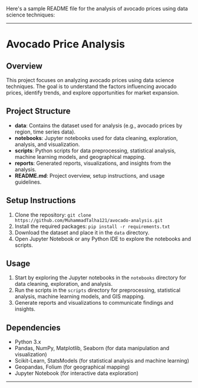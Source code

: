 Here's a sample README file for the analysis of avocado prices using data science techniques:

---

# Avocado Price Analysis

## Overview
This project focuses on analyzing avocado prices using data science techniques. The goal is to understand the factors influencing avocado prices, identify trends, and explore opportunities for market expansion.

## Project Structure
- **data**: Contains the dataset used for analysis (e.g., avocado prices by region, time series data).
- **notebooks**: Jupyter notebooks used for data cleaning, exploration, analysis, and visualization.
- **scripts**: Python scripts for data preprocessing, statistical analysis, machine learning models, and geographical mapping.
- **reports**: Generated reports, visualizations, and insights from the analysis.
- **README.md**: Project overview, setup instructions, and usage guidelines.

## Setup Instructions
1. Clone the repository: `git clone https://github.com/MuhammadTalha121/avocado-analysis.git`
2. Install the required packages: `pip install -r requirements.txt`
3. Download the dataset and place it in the `data` directory.
4. Open Jupyter Notebook or any Python IDE to explore the notebooks and scripts.

## Usage
1. Start by exploring the Jupyter notebooks in the `notebooks` directory for data cleaning, exploration, and analysis.
2. Run the scripts in the `scripts` directory for preprocessing, statistical analysis, machine learning models, and GIS mapping.
3. Generate reports and visualizations to communicate findings and insights.

## Dependencies
- Python 3.x
- Pandas, NumPy, Matplotlib, Seaborn (for data manipulation and visualization)
- Scikit-Learn, StatsModels (for statistical analysis and machine learning)
- Geopandas, Folium (for geographical mapping)
- Jupyter Notebook (for interactive data exploration)
---
